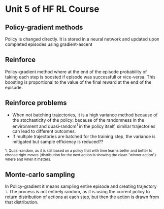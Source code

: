 # Unit 5 of HF RL Course

## Policy-gradient methods

Policy is changed directly. It is stored in a neural network and updated upon completed episodes using gradient-ascent

## Reinforce

Policy-gradient method where at the end of the episode probability of taking each step is boosted if episode was successfull or vice-versa. This boosting is proportional to the value of the final reward at the end of the episode.

## Reinforce problems
 * When not batching trajectories, it is a high variance method because of the stochasticity of the policy: because of the randomness in the environment and quasi-random<sup>1</sup> in the policy itself, simillar trajectories can lead to different outcomes. 
 * If multiple trajectories are batched for the training step, the variance is mitigated but sample efficiency is reduced??

<sub>1. Quasi-random, as it is still based on a policy that with time learns better and better to choose right moves (distribution for the next action is showing the clean "winner action") where and when it matters.</sub>
 
## Monte-carlo sampling

In Policy-gradient it means sampling entire episode and creating trajectory τ. The process is not entirely random, as it is using the current policy to return distribution of actions at each step, but then the action is drawn from that distribution.

